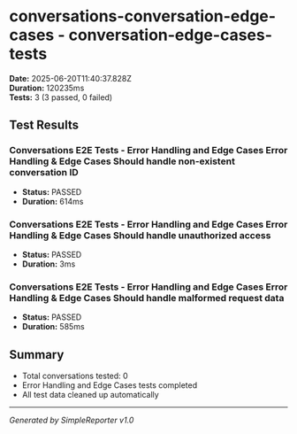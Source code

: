 # conversations-conversation-edge-cases - conversation-edge-cases-tests

**Date:** 2025-06-20T11:40:37.828Z  
**Duration:** 120235ms  
**Tests:** 3 (3 passed, 0 failed)

## Test Results


### Conversations E2E Tests - Error Handling and Edge Cases Error Handling & Edge Cases Should handle non-existent conversation ID
- **Status:** PASSED
- **Duration:** 614ms



### Conversations E2E Tests - Error Handling and Edge Cases Error Handling & Edge Cases Should handle unauthorized access
- **Status:** PASSED
- **Duration:** 3ms



### Conversations E2E Tests - Error Handling and Edge Cases Error Handling & Edge Cases Should handle malformed request data
- **Status:** PASSED
- **Duration:** 585ms



## Summary

- Total conversations tested: 0
- Error Handling and Edge Cases tests completed
- All test data cleaned up automatically

---
*Generated by SimpleReporter v1.0*
